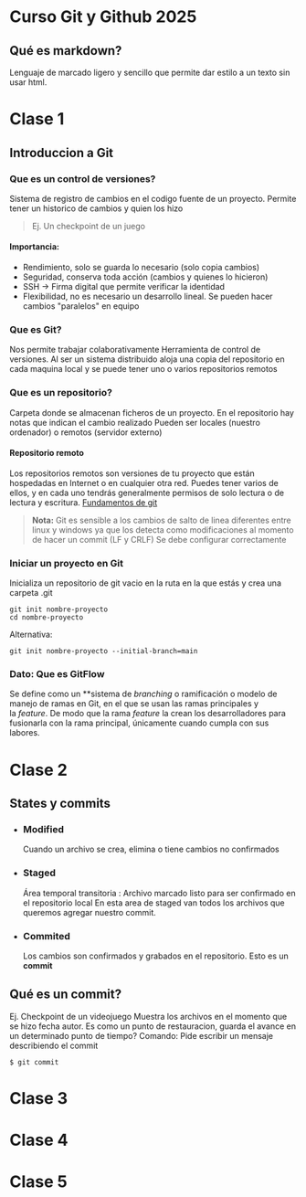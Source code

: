 # Curso Git y Github 2025
## Qué es markdown?
Lenguaje de marcado ligero y sencillo que permite dar estilo a un texto sin usar html.
# Clase 1
## Introduccion a Git
### Que es un control de versiones?
Sistema de registro de cambios en el codigo fuente de un proyecto. Permite tener un historico de cambios y quien los hizo
>Ej. Un checkpoint de un juego

#### Importancia:                
- Rendimiento, solo se guarda lo necesario (solo copia cambios)
- Seguridad, conserva toda acción (cambios y quienes lo hicieron)
- SSH -> Firma digital que permite verificar la identidad
- Flexibilidad, no es necesario un desarrollo lineal. Se pueden hacer cambios "paralelos" en equipo
### Que es Git?
Nos permite trabajar colaborativamente
Herramienta de control de versiones. Al  ser un sistema distribuido aloja una copia del repositorio en cada maquina local y se puede tener uno o varios repositorios remotos
### Que es un repositorio?
Carpeta donde se almacenan ficheros de un proyecto. En el repositorio hay notas que indican el cambio realizado
Pueden ser locales (nuestro ordenador) o remotos (servidor externo)
#### Repositorio remoto
Los repositorios remotos son versiones de tu proyecto que están hospedadas en Internet o en cualquier otra red. Puedes tener varios de ellos, y en cada uno tendrás generalmente permisos de solo lectura o de lectura y escritura.
[Fundamentos de git](https://git-scm.com/book/es/v2/Fundamentos-de-Git-Trabajar-con-Remotos)

> **Nota:**
>Git es sensible a los cambios de salto de linea diferentes entre linux y windows ya que los detecta como modificaciones al momento de hacer un commit (LF y CRLF)
Se debe configurar correctamente


### Iniciar un proyecto en Git
Inicializa un repositorio de git vacio en la ruta en la que estás y crea una carpeta .git

```
git init nombre-proyecto
cd nombre-proyecto
```

Alternativa:

```
git init nombre-proyecto --initial-branch=main
```

### Dato: Que es GitFlow 
Se define como un **sistema de _branching_ o ramificación o modelo de manejo de ramas en Git, en el que se usan las ramas principales y la _feature_. De modo que la rama _feature_ la crean los desarrolladores para fusionarla con la rama principal, únicamente cuando cumpla con sus labores.

# Clase 2
## States y commits
- ### Modified
    Cuando un archivo se crea, elimina o tiene cambios no confirmados
- ### Staged
    Área temporal transitoria : Archivo marcado listo para ser confirmado en el repositorio local
En esta area de staged van todos los archivos que queremos agregar nuestro commit. 
- ### Commited
    Los cambios son confirmados y grabados en el repositorio. Esto es un **commit**

## Qué es un commit?
Ej. Checkpoint de un videojuego
Muestra los archivos en el momento que se hizo fecha autor.
Es como un punto de restauracion, guarda el avance en un determinado punto de tiempo?
Comando:
Pide escribir un mensaje describiendo el commit
```
$ git commit
```
# Clase 3
# Clase 4
# Clase 5